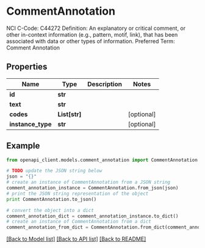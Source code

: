 # CommentAnnotation

NCI C-Code: C44272 Definition: An explanatory or critical comment, or other in-context information (e.g., pattern, motif, link), that has been associated with data or other types of information. Preferred Term: Comment Annotation

## Properties
Name | Type | Description | Notes
------------ | ------------- | ------------- | -------------
**id** | **str** |  | 
**text** | **str** |  | 
**codes** | **List[str]** |  | [optional] 
**instance_type** | **str** |  | [optional] 

## Example

```python
from openapi_client.models.comment_annotation import CommentAnnotation

# TODO update the JSON string below
json = "{}"
# create an instance of CommentAnnotation from a JSON string
comment_annotation_instance = CommentAnnotation.from_json(json)
# print the JSON string representation of the object
print CommentAnnotation.to_json()

# convert the object into a dict
comment_annotation_dict = comment_annotation_instance.to_dict()
# create an instance of CommentAnnotation from a dict
comment_annotation_from_dict = CommentAnnotation.from_dict(comment_annotation_dict)
```
[[Back to Model list]](../README.md#documentation-for-models) [[Back to API list]](../README.md#documentation-for-api-endpoints) [[Back to README]](../README.md)



